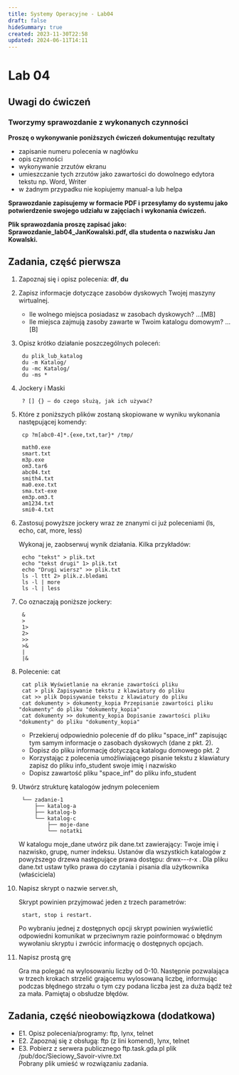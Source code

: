 ```yaml
---
title: Systemy Operacyjne - Lab04
draft: false
hideSummary: true
created: 2023-11-30T22:58
updated: 2024-06-11T14:11
---
```


# Lab 04

## Uwagi do ćwiczeń

### Tworzymy sprawozdanie z wykonanych czynności

**Proszę o wykonywanie poniższych ćwiczeń dokumentując rezultaty**
- zapisanie numeru polecenia w nagłówku 
- opis czynności
- wykonywanie zrzutów ekranu
- umieszczanie tych zrzutów jako zawartości do dowolnego edytora tekstu np. Word, Writer
- w żadnym przypadku nie kopiujemy manual-a lub helpa

**Sprawozdanie zapisujemy w formacie PDF i przesyłamy do systemu jako potwierdzenie swojego udziału w zajęciach i wykonania ćwiczeń.**

**Plik sprawozdania proszę zapisać jako: Sprawozdanie_lab04_JanKowalski.pdf, dla studenta o nazwisku Jan Kowalski.**


## Zadania, część pierwsza

1. Zapoznaj się i opisz polecenia: **df**, **du**
2. Zapisz informacje dotyczące zasobów dyskowych Twojej maszyny wirtualnej.

   - Ile wolnego miejsca posiadasz w zasobach dyskowych?          ...[MB]
   - Ile miejsca zajmują zasoby zawarte w Twoim katalogu domowym? ... [B]

3. Opisz krótko działanie poszczególnych poleceń:

        du plik_lub_katalog
        du -m Katalog/
        du -mc Katalog/
        du -ms *

4. Jockery i Maski


        ? [] {} – do czego służą, jak ich używać?

5. Które z poniższych plików zostaną skopiowane w wyniku wykonania następującej komendy: 


        cp ?m[abc0-4]*.{exe,txt,tar}* /tmp/
    
        math0.exe
        smart.txt
        m3p.exe
        om3.tar6
        abc04.txt
        smith4.txt
        ma0.exe.txt
        sma.txt-exe
        em3p.om3.t
        am1234.txt
        smi0-4.txt

6. Zastosuj powyższe jockery wraz ze znanymi ci już poleceniami (ls, echo, cat, more, less)

    Wykonaj je, zaobserwuj wynik działania. Kilka przykładów:

        echo "tekst" > plik.txt
        echo "tekst drugi" 1> plik.txt
        echo "Drugi wiersz" >> plik.txt
        ls -l ttt 2> plik.z.bledami
        ls -l | more
        ls -l | less

7. Co oznaczają poniższe jockery:

        &
        >
        1>
        2>
        >>
        >&
        |
        |& 

8. Polecenie: cat

        cat plik Wyświetlanie na ekranie zawartości pliku
        cat > plik Zapisywanie tekstu z klawiatury do pliku
        cat >> plik Dopisywanie tekstu z klawiatury do pliku
        cat dokumenty > dokumenty_kopia Przepisanie zawartości pliku "dokumenty" do pliku "dokumenty_kopia"
        cat dokumenty >> dokumenty_kopia Dopisanie zawartości pliku "dokumenty" do pliku "dokumenty_kopia"

   * Przekieruj odpowiednio polecenie df do pliku "space_inf" zapisując tym samym informacje o zasobach dyskowych (dane z pkt. 2).
   * Dopisz do pliku informację dotyczącą katalogu domowego pkt. 2
   * Korzystając z polecenia umożliwiającego pisanie tekstu z klawiatury zapisz do pliku info_student swoje imię i nazwisko
   * Dopisz zawartość pliku "space_inf" do pliku info_student

8. Utwórz strukturę katalogów jednym poleceniem


        └── zadanie-1
            ├── katalog-a
            ├── katalog-b
            └── katalog-c
                ├── moje-dane
                └── notatki

    W katalogu moje_dane utwórz pik dane.txt zawierający: Twoje imię i nazwisko, grupę, numer indeksu. Ustanów dla wszystkich katalogów z powyższego drzewa następujące prawa dostępu: drwx---r-x . Dla pliku dane.txt ustaw tylko prawa do czytania i pisania dla użytkownika (właściciela)

9. Napisz skrypt o nazwie server.sh, 

    Skrypt powinien przyjmować jeden z trzech parametrów: 

        start, stop i restart. 

    Po wybraniu jednej z dostępnych opcji skrypt powinien wyświetlić odpowiedni komunikat w przeciwnym razie poinformować o błędnym wywołaniu skryptu i zwrócic informację o dostępnych opcjach.
 

12. Napisz prostą grę 
    
    Gra ma polegać na wylosowaniu liczby od 0-10. Następnie pozwalająca w trzech krokach strzelić grającemu wylosowaną liczbę, informując podczas błędnego strzału o tym czy podana liczba jest za duża bądź też za mała. Pamiętaj o obsłudze błędów.



## Zadania, część nieobowiązkowa (dodatkowa)

* E1. Opisz polecenia/programy: ftp, lynx, telnet
* E2. Zapoznaj się z obsługą: ftp (z lini komend), lynx, telnet
* E3. Pobierz z serwera publicznego ftp.task.gda.pl plik /pub/doc/Sieciowy_Savoir-vivre.txt
      <br/>Pobrany plik umieść w rozwiązaniu zadania.
